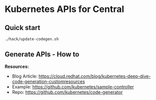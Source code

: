 # Kubernetes APIs for Central

## Quick start

```
./hack/update-codegen.sh
```

## Generate APIs - How to

**Resources:**

- Blog Article: https://cloud.redhat.com/blog/kubernetes-deep-dive-code-generation-customresources
- Example: https://github.com/kubernetes/sample-controller
- Repo: https://github.com/kubernetes/code-generator
